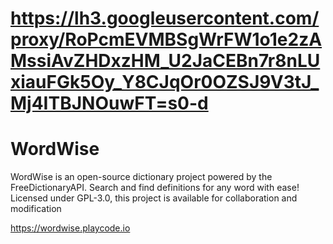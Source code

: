 # https://lh3.googleusercontent.com/proxy/RoPcmEVMBSgWrFW1o1e2zAMssiAvZHDxzHM_U2JaCEBn7r8nLUxiauFGk5Oy_Y8CJqOr0OZSJ9V3tJ_Mj4ITBJNOuwFT=s0-d
# WordWise
WordWise is an open-source dictionary project powered by the FreeDictionaryAPI. Search and find definitions for any word with ease! Licensed under GPL-3.0, this project is available for collaboration and modification

https://wordwise.playcode.io
